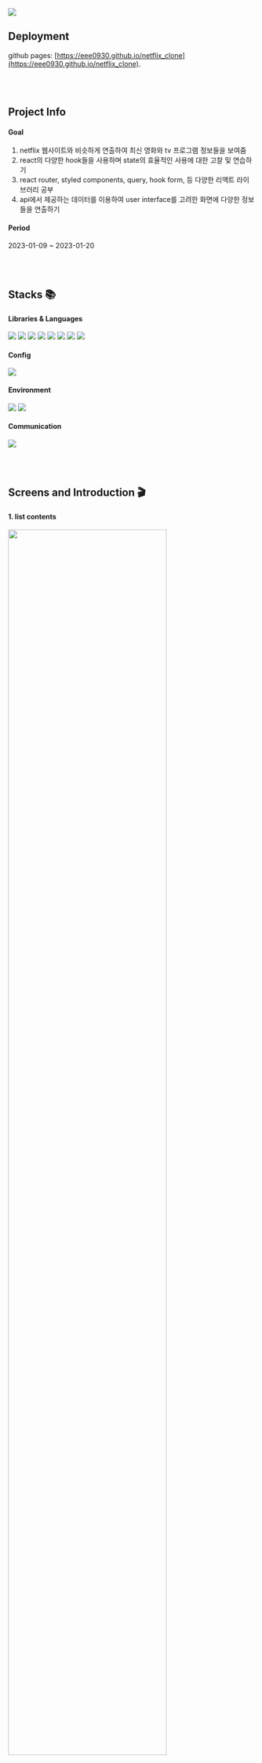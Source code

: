 <img src="https://capsule-render.vercel.app/api?type=waving&color=e51013&height=200&section=header&text=Netflix+Clone&fontSize=80" />

## Deployment
github pages: [https://eee0930.github.io/netflix_clone](https://eee0930.github.io/netflix_clone).

<br><br>

## Project Info
#### Goal
<ol>
  <li>netflix 웹사이트와 비슷하게 연출하여 최신 영화와 tv 프로그램 정보들을 보여줌</li>
  <li>react의 다양한 hook들을 사용하며 state의 효율적인 사용에 대한 고찰 및 연습하기</li>
  <li>react router, styled components, query, hook form, 등 다양한 리액트 라이브러리 공부</li>
  <li>api에서 제공하는 데이터를 이용하여 user interface를 고려한 화면에 다양한 정보들을 연출하기</li>
</ol>

#### Period
2023-01-09 ~ 2023-01-20


<br><br>

## Stacks 📚
#### Libraries & Languages
<div>
<img src="https://img.shields.io/badge/TypeScript-444444?style=for-the-badge&logo=typescript&logoColor=61DAFB"/>
<img src="https://img.shields.io/badge/React-333333?style=for-the-badge&logo=React&logoColor=61DAFB"/>
<img src="https://img.shields.io/badge/Styled Components-DB7093?style=for-the-badge&logo=styledcomponents&logoColor=white"/>
<img src="https://img.shields.io/badge/Recoil-018EF5?style=for-the-badge&logo=redux&logoColor=white"/>
<img src="https://img.shields.io/badge/React Query-FF4154?style=for-the-badge&logo=reactquery&logoColor=white"/>
<img src="https://img.shields.io/badge/React Router-CA4245?style=for-the-badge&logo=reactrouter&logoColor=white"/>
<img src="https://img.shields.io/badge/React Hook Form-EC5990?style=for-the-badge&logo=reacthookform&logoColor=white"/>
<img src="https://img.shields.io/badge/Framer Motion-0055FF?style=for-the-badge&logo=framer&logoColor=white"/>
</div>

#### Config
<div>
<img src="https://img.shields.io/badge/npm-CB3837?style=for-the-badge&logo=npm&logoColor=white"/>
</div>

#### Environment
<div>
<img src="https://img.shields.io/badge/Visual Studio Code-007ACC?style=for-the-badge&logo=visualstudiocode&logoColor=white"/>
<img src="https://img.shields.io/badge/GitHub-181717?style=for-the-badge&logo=github&logoColor=white"/>
</div>

#### Communication
<div>
<img src="https://img.shields.io/badge/Slack-4A154B?style=for-the-badge&logo=Slack&logoColor=white"/>
</div>


<br><br>


## Screens and Introduction 🎬
#### 1. list contents
<div>
<img width="80%" src="https://github.com/eee0930/netflix_clone/assets/37135523/914f9562-b038-4b06-a5ad-4596fc825a2e.gif"/>


##### skills & issues
<ol>
  <li>movies, tv show, weekly trends 화면에서 재사용할 수 있도록 slider를 compoenent로 나눔</li>
  <li>component가 destroy되거나 render 될 떄 효과를 줄 수 있는 AnimationPresence를 이용하여 slider가 넘어가는 효과를 줌. 
  slider의 key를 index라는 number type으로 주고 slider를 넘기는 버튼을 클릭하면 index가 변화되도록 함. 
  index가 바뀌면 reactjs는 새로운 slider가 생성되었다고 생각하여 slider 애니메이션 효과를 줄 수 있음.</li>
  <li>slider 버튼을 빠르게 두번 클릭하면 slider가 destroy 되기 전에 새로운 slider가 render 되어 버려서 component contents가 꼬여버리는 버그가 생김.
  slider가 움직이고 있다는 의미를 가진 leaving이라는 state를 정의하고, AnimatePresence의 onExitComplete prop을 사용하여 leaving이 true인 동안은 버튼이 동작하지 않게 구현
  </li>
  <li>화면을 리렌더링했을 때 components가 render 되어서 버튼을 클릭하지 않았는데도 slider 애니메이션 효과가 나타나는 버그가 생김.
  AnimatePresence에 initial prop을 이용하여 initail 값을 false로 설정하여 해결함.
  </li>
</ol>
</div>

#### 3. view details
<div>
<img width="80%" src="https://github.com/eee0930/netflix_clone/assets/37135523/0b5e0e36-6a0a-4cd9-9981-4f830ed6ce92.gif"/>
<p></p>
</div>

#### 4. trailer video
<div>
<img width="80%" src="https://github.com/eee0930/netflix_clone/assets/37135523/28e99ab8-0ed1-4573-8844-3441f565f9b4.gif"/>
<p></p>
</div>

#### 5. search results
<div>
<img width="80%" src="https://github.com/eee0930/netflix_clone/assets/37135523/060ddc04-c14a-4b83-9d04-80fb0d986330.gif"/>
<p></p>
</div>


<br><br>

## How to run 🏃‍♀️

- Open this folder on VSCode.
- Change the `REACT_APP_MOVIE_API_KEY` on the `.env.example` file.
- Click on `View` -> `Terminal`.
- Run 
```bash
npm i
npm start
```

<br><br>

## Architecture

#### Directory structure
```bash
 ┣ components
 ┃ ┣ incl : components에 공통적으로 들어가는 components
 ┃ ┃ ┣ Banner.tsx
 ┃ ┃ ┣ ListCredits.tsx
 ┃ ┃ ┣ ListSimilarContents.tsx
 ┃ ┃ ┗ Video.tsx
 ┃ ┣ styled : 각 components에 들어갈 style들
 ┃ ┃ ┣ BannerStyle.tsx
 ┃ ┃ ┣ DetailStyle.tsx
 ┃ ┃ ┣ HeaderStyle.tsx
 ┃ ┃ ┣ ListSearchStyle.tsx
 ┃ ┃ ┣ ModalStyle.tsx
 ┃ ┃ ┗ SliderStyle.tsx
 ┃ ┣ Header.tsx
 ┃ ┣ ListSearchContent.tsx
 ┃ ┣ ListSearchPeople.tsx
 ┃ ┣ Modal.tsx
 ┃ ┣ ModalForSearch.tsx
 ┃ ┣ ModalForTrending.tsx
 ┃ ┣ SliderForContents.tsx
 ┃ ┣ SliderForTrending.tsx
 ┃ ┗ SliderForTrendingPeople.tsx
 ┣ routes
 ┃ ┣ DetailMovie.tsx
 ┃ ┣ DetailPerson.tsx
 ┃ ┣ DetailTv.tsx
 ┃ ┣ Home.tsx
 ┃ ┣ Search.tsx
 ┃ ┣ Trending.tsx
 ┃ ┗ Tv.tsx
 ┣ App.tsx
 ┣ Router.tsx
 ┣ Svg.tsx
 ┣ api.ts
 ┣ atoms.tsx : components에 전역적으로 사용될 변수들 (recoil)
 ┣ index.tsx
 ┣ styled.d.ts
 ┣ theme.ts
 ┗ util.ts : 이미지 로딩 주소